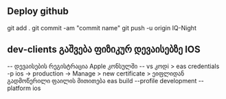 ## Deploy github

git add .
git commit -am "commit name"
git push -u origin IQ-Night

## dev-clients გაშვება ფიზიკურ დევაისებზე IOS

-- დევაისების რეგისტრაცია Apple კონსულში
-- vs კოდi > eas credentials -p ios -> production -> Manage > new certificate > ეიფლიდან გადმოწერილი ფაილის მითითება
eas build --profile development --platform ios
